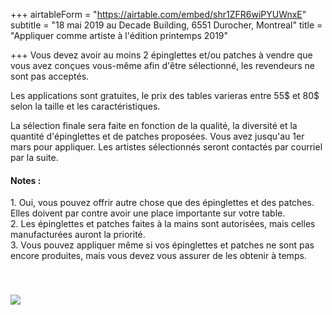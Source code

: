 +++
airtableForm = "https://airtable.com/embed/shr1ZFR6wiPYUWnxE"
subtitle = "18 mai 2019 au Decade Building, 6551 Durocher, Montreal"
title = "Appliquer comme artiste à l'édition printemps 2019"

+++
Vous devez avoir au moins 2 épinglettes et/ou patches à vendre que vous avez conçues vous-même afin d'être sélectionné, les revendeurs ne sont pas acceptés.

Les applications sont gratuites, le prix des tables varieras entre 55$ et 80$ selon la taille et les caractéristiques.

La sélection finale sera faite en fonction de la qualité, la diversité et la quantité d'épinglettes et de patches proposées. Vous avez jusqu'au 1er mars pour appliquer. Les artistes sélectionnés seront contactés par courriel par la suite.

#### Notes :

1\. Oui, vous pouvez offrir autre chose que des épinglettes et des patches. Elles doivent par contre avoir une place importante sur votre table.  
2\. Les épinglettes et patches faites à la mains sont autorisées, mais celles manufacturées auront la priorité.  
3\. Vous pouvez appliquer même si vos épinglettes et patches ne sont pas encore produites, mais vous devez vous assurer de les obtenir à temps.

<div class="photo tilt-right" style="position:relative;top:40px;">
<img src="/img/decade.png"/>
</div>

